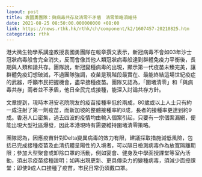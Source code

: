 ```yaml
---
layout: post
title: 袁國勇團隊：與病毒共存及清零不矛盾　清零策略須維持
date: 2021-08-25 08:50:00.000000000 +08:00
link: https://news.rthk.hk/rthk/ch/component/k2/1607457-20210825.htm
categories: rthk
---
```


港大微生物學系講座教授袁國勇團隊在報章撰文表示，新冠病毒不會如03年沙士冠狀病毒般會完全消失，反而會像其他人類冠狀病毒般達到群體免疫力平衡後，長期與人類和諧共存。團隊說，新冠變種病毒的出現，顯示第一代疫苗未臻完美，讓群體免疫幻想破滅，不過團隊強調，疫苗是現階段最實在、最能終結這場世紀疫症的武器，呼籲市民把握機會，盡早接種疫苗。團隊又認為，「圍堵清零」和「與病毒共存」兩者並不矛盾，他日全民完成接種，能深入討論共存方針。

文章提到，現時本港安老院院友的疫苗接種率低於兩成，80歲或以上人士只有約一成注射了第一劑疫苗，而新加坡的整體接種率約8成，長者的接種率更達到約9成。香港人口密集，過去四波的疫情均由輸入個案引起，只要有一宗個案漏網，便能出現大型社區爆發，因此本港現時有需要維持圍堵清零策略。

團隊認為，因應疫苗針對Delta變異病毒的效力有限，建議採取措施減低風險，包括已完成接種疫苗及血清抗體呈陽性的入境者，可以隔日檢測病毒作為放寬隔離期限；參加大型聚會或卸除口罩的活動，例如宴會、健身及中學面授課堂等室內活動，須出示疫苗接種證明；如再出現更新、更具傳染力的變種病毒，須減少面授課堂；即使9成人口接種了疫苗，市民日常仍須戴口罩。　
